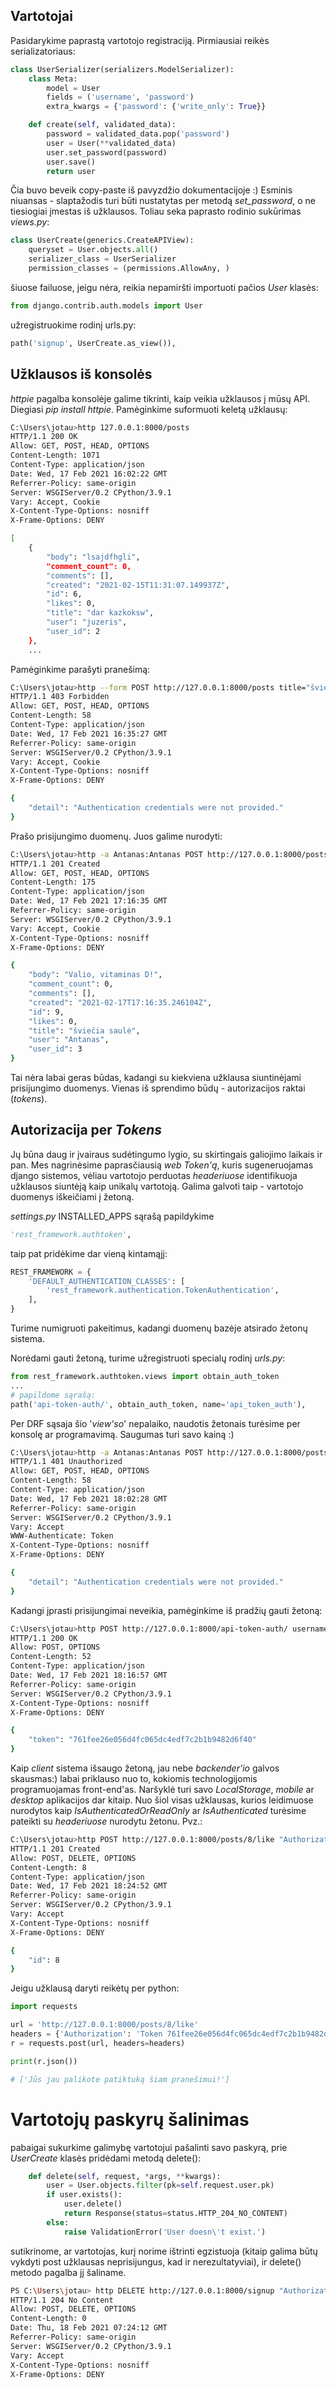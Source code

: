 ## Vartotojai

Pasidarykime paprastą vartotojo registraciją. Pirmiausiai reikės serializatoriaus:

```python
class UserSerializer(serializers.ModelSerializer):
    class Meta:
        model = User
        fields = ('username', 'password')
        extra_kwargs = {'password': {'write_only': True}}

    def create(self, validated_data):
        password = validated_data.pop('password')
        user = User(**validated_data)
        user.set_password(password)
        user.save()
        return user
```

Čia buvo beveik copy-paste iš pavyzdžio dokumentacijoje :) Esminis niuansas - slaptažodis turi būti nustatytas per metodą *set_password*, o ne tiesiogiai įmestas iš užklausos. Toliau seka paprasto rodinio sukūrimas *views.py*:

```python
class UserCreate(generics.CreateAPIView):
    queryset = User.objects.all()
    serializer_class = UserSerializer
    permission_classes = (permissions.AllowAny, )
```

šiuose failuose, jeigu nėra, reikia nepamiršti importuoti pačios *User* klasės:

```python
from django.contrib.auth.models import User
```

užregistruokime rodinį urls.py:

```python
path('signup', UserCreate.as_view()),
```

## Užklausos iš konsolės

*httpie* pagalba konsolėje galime tikrinti, kaip veikia užklausos į mūsų API. Diegiasi *pip install httpie*. Pamėginkime suformuoti keletą užklausų:

```bash
C:\Users\jotau>http 127.0.0.1:8000/posts
HTTP/1.1 200 OK
Allow: GET, POST, HEAD, OPTIONS
Content-Length: 1071
Content-Type: application/json
Date: Wed, 17 Feb 2021 16:02:22 GMT
Referrer-Policy: same-origin
Server: WSGIServer/0.2 CPython/3.9.1
Vary: Accept, Cookie
X-Content-Type-Options: nosniff
X-Frame-Options: DENY

[
    {
        "body": "lsajdfhgli",
        "comment_count": 0,
        "comments": [],
        "created": "2021-02-15T11:31:07.149937Z",
        "id": 6,
        "likes": 0,
        "title": "dar kazkoksw",
        "user": "juzeris",
        "user_id": 2
    },
    ...
```

Pamėginkime parašyti pranešimą:

```bash
C:\Users\jotau>http --form POST http://127.0.0.1:8000/posts title="šviečia saulė" body="Valio, vitaminas D!"
HTTP/1.1 403 Forbidden
Allow: GET, POST, HEAD, OPTIONS
Content-Length: 58
Content-Type: application/json
Date: Wed, 17 Feb 2021 16:35:27 GMT
Referrer-Policy: same-origin
Server: WSGIServer/0.2 CPython/3.9.1
Vary: Accept, Cookie
X-Content-Type-Options: nosniff
X-Frame-Options: DENY

{
    "detail": "Authentication credentials were not provided."
}
```

Prašo prisijungimo duomenų. Juos galime nurodyti:

```bash
C:\Users\jotau>http -a Antanas:Antanas POST http://127.0.0.1:8000/posts title="šviečia saulė" body="Valio, vitaminas D!"
HTTP/1.1 201 Created
Allow: GET, POST, HEAD, OPTIONS
Content-Length: 175
Content-Type: application/json
Date: Wed, 17 Feb 2021 17:16:35 GMT
Referrer-Policy: same-origin
Server: WSGIServer/0.2 CPython/3.9.1
Vary: Accept, Cookie
X-Content-Type-Options: nosniff
X-Frame-Options: DENY

{
    "body": "Valio, vitaminas D!",
    "comment_count": 0,
    "comments": [],
    "created": "2021-02-17T17:16:35.246104Z",
    "id": 9,
    "likes": 0,
    "title": "šviečia saulė",
    "user": "Antanas",
    "user_id": 3
}
```

Tai nėra labai geras būdas, kadangi su kiekviena užklausa siuntinėjami prisijungimo duomenys. Vienas iš sprendimo būdų - autorizacijos raktai (*tokens*). 

## Autorizacija per *Tokens*

Jų būna daug ir įvairaus sudėtingumo lygio, su skirtingais galiojimo laikais ir pan. Mes nagrinėsime paprasčiausią *web Token'ą*, kuris sugeneruojamas django sistemos, vėliau vartotojo perduotas *headeriuose* identifikuoja užklausos siuntėją kaip unikalų vartotoją. Galima galvoti taip - vartotojo duomenys iškeičiami į žetoną. 

*settings.py* INSTALLED_APPS sąrašą papildykime 

```python
'rest_framework.authtoken',
```

taip pat pridėkime dar vieną kintamąjį:

```python
REST_FRAMEWORK = {
    'DEFAULT_AUTHENTICATION_CLASSES': [
        'rest_framework.authentication.TokenAuthentication',
    ],
}
```

Turime numigruoti pakeitimus, kadangi duomenų bazėje atsirado žetonų sistema. 

Norėdami gauti žetoną, turime užregistruoti specialų rodinį *urls.py*:

```python
from rest_framework.authtoken.views import obtain_auth_token
...
# papildome sąrašą:
path('api-token-auth/', obtain_auth_token, name='api_token_auth'),
```

Per DRF sąsaja šio '*view'so*' nepalaiko, naudotis žetonais turėsime per konsolę ar programavimą. Saugumas turi savo kainą :)

```bash
C:\Users\jotau>http -a Antanas:Antanas POST http://127.0.0.1:8000/posts title="šviečia saulė" body="Valio, vitaminas D!"
HTTP/1.1 401 Unauthorized
Allow: GET, POST, HEAD, OPTIONS
Content-Length: 58
Content-Type: application/json
Date: Wed, 17 Feb 2021 18:02:28 GMT
Referrer-Policy: same-origin
Server: WSGIServer/0.2 CPython/3.9.1
Vary: Accept
WWW-Authenticate: Token
X-Content-Type-Options: nosniff
X-Frame-Options: DENY

{
    "detail": "Authentication credentials were not provided."
}
```

Kadangi įprasti prisijungimai neveikia, pamėginkime iš pradžių gauti žetoną:

```bash
C:\Users\jotau>http POST http://127.0.0.1:8000/api-token-auth/ username=Antanas password=Antanas
HTTP/1.1 200 OK
Allow: POST, OPTIONS
Content-Length: 52
Content-Type: application/json
Date: Wed, 17 Feb 2021 18:16:57 GMT
Referrer-Policy: same-origin
Server: WSGIServer/0.2 CPython/3.9.1
X-Content-Type-Options: nosniff
X-Frame-Options: DENY

{
    "token": "761fee26e056d4fc065dc4edf7c2b1b9482d6f40"
}
```

Kaip *client* sistema išsaugo žetoną, jau nebe *backender'io* galvos skausmas:) labai priklauso nuo to, kokiomis technologijomis programuojamas front-end'as. Naršyklė turi savo *LocalStorage*, *mobile* ar *desktop* aplikacijos dar kitaip. Nuo šiol visas užklausas, kurios leidimuose nurodytos kaip *IsAuthenticatedOrReadOnly* ar *IsAuthenticated* turėsime pateikti su *headeriuose* nurodytu žetonu. Pvz.:

```bash
C:\Users\jotau>http POST http://127.0.0.1:8000/posts/8/like "Authorization: Token 761fee26e056d4fc065dc4edf7c2b1b9482d6f40"
HTTP/1.1 201 Created
Allow: POST, DELETE, OPTIONS
Content-Length: 8
Content-Type: application/json
Date: Wed, 17 Feb 2021 18:24:52 GMT
Referrer-Policy: same-origin
Server: WSGIServer/0.2 CPython/3.9.1
Vary: Accept
X-Content-Type-Options: nosniff
X-Frame-Options: DENY

{
    "id": 8
}
```

Jeigu užklausą daryti reikėtų per python:

```python
import requests

url = 'http://127.0.0.1:8000/posts/8/like'
headers = {'Authorization': 'Token 761fee26e056d4fc065dc4edf7c2b1b9482d6f40'}
r = requests.post(url, headers=headers)

print(r.json())

# ['Jūs jau palikote patiktuką šiam pranešimui!']
```

# Vartotojų paskyrų šalinimas

pabaigai sukurkime galimybę vartotojui pašalinti savo paskyrą, prie *UserCreate* klasės pridėdami metodą delete():

```python
    def delete(self, request, *args, **kwargs):
        user = User.objects.filter(pk=self.request.user.pk)
        if user.exists():
            user.delete()
            return Response(status=status.HTTP_204_NO_CONTENT)
        else:
            raise ValidationError('User doesn\'t exist.')
```

sutikrinome, ar vartotojas, kurį norime ištrinti egzistuoja (kitaip galima būtų vykdyti post užklausas neprisijungus, kad ir nerezultatyviai), ir delete() metodo pagalba jį šaliname. 

```bash
PS C:\Users\jotau> http DELETE http://127.0.0.1:8000/signup "Authorization: Token 8f67be08970bee4fe766bd586a2a8cb719224fc1"
HTTP/1.1 204 No Content
Allow: POST, DELETE, OPTIONS
Content-Length: 0
Date: Thu, 18 Feb 2021 07:24:12 GMT
Referrer-Policy: same-origin
Server: WSGIServer/0.2 CPython/3.9.1
Vary: Accept
X-Content-Type-Options: nosniff
X-Frame-Options: DENY
```
